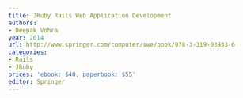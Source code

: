 ```yaml
---
title: JRuby Rails Web Application Development
authors:
- Deepak Vohra
year: 2014
url: http://www.springer.com/computer/swe/book/978-3-319-03933-6
categories:
- Rails
- JRuby
prices: 'ebook: $40, paperbook: $55'
editor: Springer
---
```

